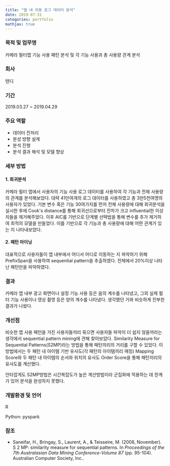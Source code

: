 ```yaml
---
title: "앱 내 이동 로그 데이터 분석"
date: 2019-07-31
categories: portfolio
mathjax: true
---
```


### 목적 및 업무명

카메라 필터앱 기능 사용 패턴 분석 및 각 기능 사용과 총 사용량 관계 분석



### 회사

텐디



### 기간

2019.03.27 ~ 2019.04.29



### 주요 역할

- 데이터 전처리
- 분성 방향 설계
- 분석 진행
- 분석 결과 해석 및 모델 향상



### 세부 방법

#### 1. 회귀분석

카메라 필터 앱에서 사용자의 기능 사용 로그 데이터를 사용하여 각 기능과 전체 사용량의 관계를 분석해보았다. 대략 41만여개의 로그 데이터를 사용하였고 총 3만5천여명의 사용자가 있었다. 기본 변수 혹은 기능 30여가지를 먼저 전체 사용량에 대해 회귀분석을 실시한 후에 Cook's distance를 통해 회귀선으로부터 잔차가 크고 influential한 이상치들을 제거해주었다. 이후 AIC를 기반으로 단계별 선택법을 통해 변수를 추가 제거하여 최적의 모델을 만들었다. 이를 기반으로 각 기능과 총 사용량에 대해 어떤 관계가 있는 지 나타내보았다.



#### 2. 패턴 마이닝

대표적으로 사용자들이 앱 내부에서 어디서 어디로 이동하는 지 파악하기 위해 PrefixSpan을 사용하여 sequential pattern을 추출하였다. 전체에서 20%이상 나타난 패턴만을 파악하였다.



### 결과

카메라 앱 내부 광고 화면이나 설정 기능 사용 등은 음의 계수를 나타냈고, 그외 실제 필터 기능 사용이나 영상 촬영 등은 양의 계수를 나타냈다. 생각했던 거와 비슷하게 진부한 결과가 나왔다.



### 개선점

비슷한 앱 사용 패턴을 가진 사용자들끼리 묶으면 사용자들 파악이 더 쉽지 않을까라는 생각에서 sequential pattern mining에 관해 찾아보았다. Similarity Measure for Sequential Patterns(S2MP)라는 방법을 통해 패턴끼리의 거리를 구할 수 있었다. 이 방법에서는 두 패턴 내 아이템 기반 유사도(각 패턴의 아이템끼리 매칭) Mapping Score와 두 패턴 내 아이템의 순서와 위치의 유사도 Order Score을 통해 패턴끼리의 유사도를 계산했다.

안타깝게도 S2MP방법은 시간복잡도가 높은 계산방법이라 군집화에 적용하는 데 한계가 있어 분석을 완성하지 못했다.



### 개발환경 및 언어

R

Python: pyspark



### 참조

- Saneifar, H., Bringay, S., Laurent, A., & Teisseire, M. (2008, November). S 2 MP: similarity measure for sequential patterns. In *Proceedings of the 7th Australasian Data Mining Conference-Volume 87* (pp. 95-104). Australian Computer Society, Inc..